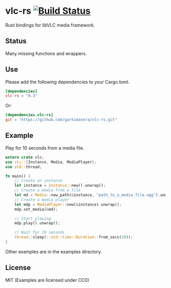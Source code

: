 # vlc-rs [![Build Status](https://travis-ci.org/garkimasera/vlc-rs.svg?branch=master)](https://travis-ci.org/garkimasera/vlc-rs)
Rust bindings for libVLC media framework.

## Status
Many missing functions and wrappers.

## Use
Please add the following dependencies to your Cargo.toml.

```Toml
[dependencies]
vlc-rs = "0.3"
```

Or:

```Toml
[dependencies.vlc-rs]
git = "https://github.com/garkimasera/vlc-rs.git"
```

## Example
Play for 10 seconds from a media file.
```Rust
extern crate vlc;
use vlc::{Instance, Media, MediaPlayer};
use std::thread;

fn main() {
    // Create an instance
    let instance = Instance::new().unwrap();
    // Create a media from a file
    let md = Media::new_path(&instance, "path_to_a_media_file.ogg").unwrap();
    // Create a media player
    let mdp = MediaPlayer::new(&instance).unwrap();
    mdp.set_media(&md);

    // Start playing
    mdp.play().unwrap();

    // Wait for 10 seconds
    thread::sleep(::std::time::Duration::from_secs(10));
}
```

Other examples are in the examples directory.

## License
MIT (Examples are licensed under CC0)
